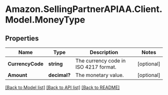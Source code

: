 # Amazon.SellingPartnerAPIAA.Client.Model.MoneyType
## Properties

Name | Type | Description | Notes
------------ | ------------- | ------------- | -------------
**CurrencyCode** | **string** | The currency code in ISO 4217 format. | [optional] 
**Amount** | **decimal?** | The monetary value. | [optional] 

[[Back to Model list]](../README.md#documentation-for-models) [[Back to API list]](../README.md#documentation-for-api-endpoints) [[Back to README]](../README.md)

